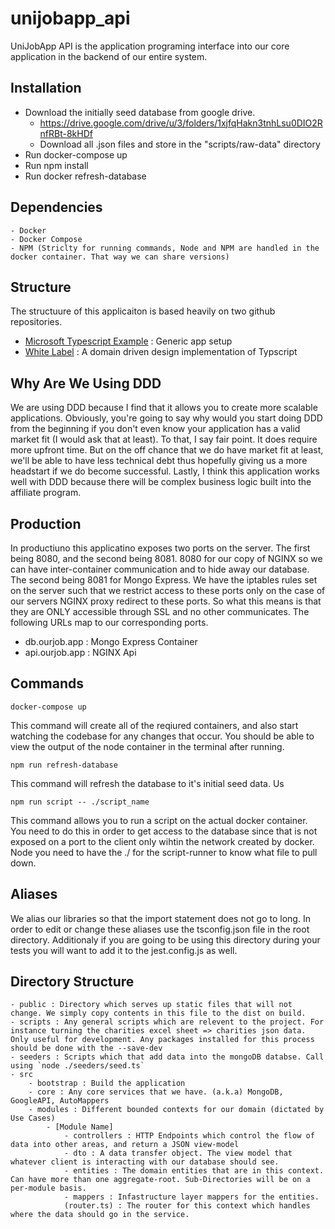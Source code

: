 # unijobapp_api
UniJobApp API is the application programing interface into our core application in the backend of our entire system.

## Installation

- Download the initially seed database from google drive.
    - https://drive.google.com/drive/u/3/folders/1xjfqHakn3tnhLsu0DIO2RnfRBt-8kHDf
    - Download all .json files and store in the "scripts/raw-data" directory
- Run docker-compose up
- Run npm install
- Run docker refresh-database

## Dependencies
    - Docker
    - Docker Compose
    - NPM (Striclty for running commands, Node and NPM are handled in the docker container. That way we can share versions)

## Structure
The structuure of this applicaiton is based heavily on two github repositories.
- [Microsoft Typescript Example](https://github.com/microsoft/TypeScript-Node-Starter) : Generic app setup
- [White Label](https://github.com/stemmlerjs/white-label) : A domain driven design implementation of Typscript

## Why Are We Using DDD
We are using DDD because I find that it allows you to create more scalable applications. Obviously, you're going to say why would you start doing DDD from the beginning if you don't even know your application has a valid market fit (I would ask that at least). To that, I say fair point. It does require more upfront time. But on the off chance that we do have market fit at least, we'll be able to have less technical debt thus hopefully giving us a more headstart if we do become successful. Lastly, I think this application works well with DDD because there will be complex business logic built into the affiliate program.

## Production

In productiuno this applicatino exposes two ports on the server. The first being 8080, and the second being 8081. 8080 for our copy of NGINX so we can have inter-container communication and to hide away our database. The second being 8081 for Mongo Express. We have the iptables rules set on the server such that we restrict access to these ports only on the case of our servers NGINX
proxy redirect to these ports. So what this means is that they are ONLY accessible through SSL and no other communicates. The following URLs map to our corresponding ports.

- db.ourjob.app   : Mongo Express Container
- api.ourjob.app  : NGINX Api

## Commands

    docker-compose up
This command will create all of the reqiured containers, and also start watching the codebase for any changes that occur. You should be able to view the output of the node container in the terminal after running.

    npm run refresh-database
This command will refresh the database to it's initial seed data. Us

    npm run script -- ./script_name
This command allows you to run a script on the actual docker container. You need to do this in order to get access to the database since that is not exposed on a port to the client only wihtin the network created by docker. Node you need to have the ./ for the script-runner to know what file to pull down.

## Aliases

We alias our libraries so that the import statement does not go to long. In order to edit or change these aliases use the tsconfig.json file in the root directory. Additionaly if you are
going to be using this directory during your tests you will want to add it to the jest.config.js as well.

## Directory Structure

    - public : Directory which serves up static files that will not change. We simply copy contents in this file to the dist on build.
    - scripts : Any general scripts which are relevent to the project. For instance turning the charities excel sheet => charities json data. Only useful for development. Any packages installed for this process should be done with the --save-dev
    - seeders : Scripts which that add data into the mongoDB databse. Call using `node ./seeders/seed.ts`
    - src
        - bootstrap : Build the application
        - core : Any core services that we have. (a.k.a) MongoDB, GoogleAPI, AutoMappers
        - modules : Different bounded contexts for our domain (dictated by Use Cases)
            - [Module Name]
                - controllers : HTTP Endpoints which control the flow of data into other areas, and return a JSON view-model
                - dto : A data transfer object. The view model that whatever client is interacting with our database should see.
                - entities : The domain entities that are in this context. Can have more than one aggregate-root. Sub-Directories will be on a per-module basis.
                - mappers : Infastructure layer mappers for the entities.
                (router.ts) : The router for this context which handles where the data should go in the service.

